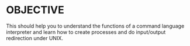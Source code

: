 # OBJECTIVE 

This should help you to understand the functions
of a command language interpreter and learn how to
create processes and do input/output redirection under
UNIX. 
